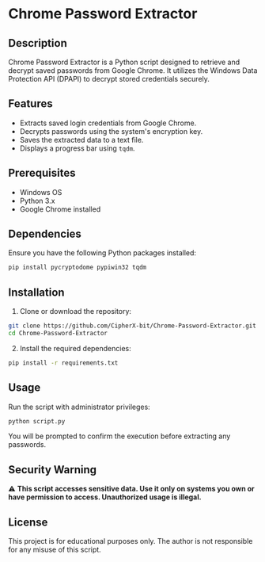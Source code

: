 # Chrome Password Extractor

## Description
Chrome Password Extractor is a Python script designed to retrieve and decrypt saved passwords from Google Chrome. It utilizes the Windows Data Protection API (DPAPI) to decrypt stored credentials securely.

## Features
- Extracts saved login credentials from Google Chrome.
- Decrypts passwords using the system's encryption key.
- Saves the extracted data to a text file.
- Displays a progress bar using `tqdm`.

## Prerequisites
- Windows OS
- Python 3.x
- Google Chrome installed

## Dependencies
Ensure you have the following Python packages installed:
```bash
pip install pycryptodome pypiwin32 tqdm
```

## Installation
1. Clone or download the repository:
```bash
git clone https://github.com/CipherX-bit/Chrome-Password-Extractor.git
cd Chrome-Password-Extractor
```
2. Install the required dependencies:
```bash
pip install -r requirements.txt
```

## Usage
Run the script with administrator privileges:
```bash
python script.py
```
You will be prompted to confirm the execution before extracting any passwords.

## Security Warning
⚠️ **This script accesses sensitive data. Use it only on systems you own or have permission to access. Unauthorized usage is illegal.**

## License
This project is for educational purposes only. The author is not responsible for any misuse of this script.

